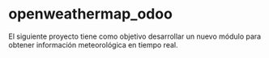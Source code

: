 # openweathermap_odoo
El siguiente proyecto tiene como objetivo desarrollar un nuevo módulo para obtener información meteorológica en tiempo real.